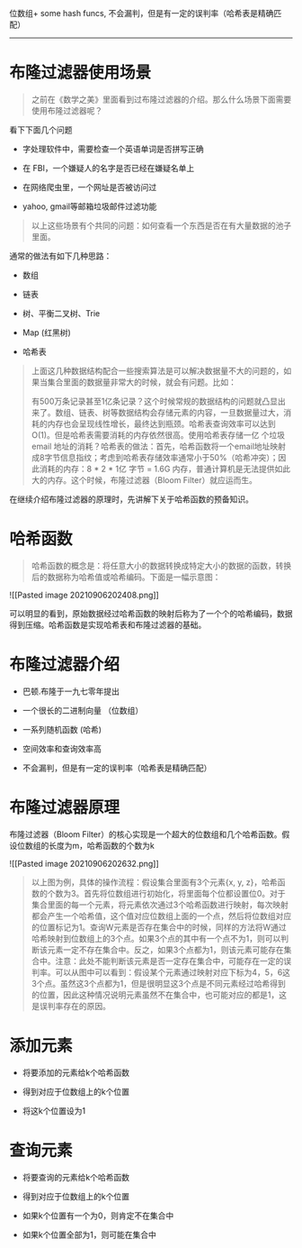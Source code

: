 

位数组+ some hash funcs, 不会漏判，但是有一定的误判率（哈希表是精确匹配）

---


# 布隆过滤器使用场景

> 之前在《数学之美》里面看到过布隆过滤器的介绍。那么什么场景下面需要使用布隆过滤器呢？

看下下面几个问题

-   字处理软件中，需要检查一个英语单词是否拼写正确
    
-   在 FBI，一个嫌疑人的名字是否已经在嫌疑名单上
    
-   在网络爬虫里，一个网址是否被访问过
    
-   yahoo, gmail等邮箱垃圾邮件过滤功能
    

> 以上这些场景有个共同的问题：如何查看一个东西是否在有大量数据的池子里面。

通常的做法有如下几种思路：

-   数组
    
-   链表
    
-   树、平衡二叉树、Trie
    
-   Map (红黑树)
    
-   哈希表
    

> 上面这几种数据结构配合一些搜索算法是可以解决数据量不大的问题的，如果当集合里面的数据量非常大的时候，就会有问题。比如：
> 
> 有500万条记录甚至1亿条记录？这个时候常规的数据结构的问题就凸显出来了。数组、链表、树等数据结构会存储元素的内容，一旦数据量过大，消耗的内存也会呈现线性增长，最终达到瓶颈。哈希表查询效率可以达到O(1)。但是哈希表需要消耗的内存依然很高。使用哈希表存储一亿 个垃圾 email 地址的消耗？哈希表的做法：首先，哈希函数将一个email地址映射成8字节信息指纹；考虑到哈希表存储效率通常小于50%（哈希冲突）；因此消耗的内存：8 * 2 * 1亿 字节 = 1.6G 内存，普通计算机是无法提供如此大的内存。这个时候，布隆过滤器（Bloom Filter）就应运而生。

在继续介绍布隆过滤器的原理时，先讲解下关于哈希函数的预备知识。

# 哈希函数

> 哈希函数的概念是：将任意大小的数据转换成特定大小的数据的函数，转换后的数据称为哈希值或哈希编码。下面是一幅示意图：


![[Pasted image 20210906202408.png]]

可以明显的看到，原始数据经过哈希函数的映射后称为了一个个的哈希编码，数据得到压缩。哈希函数是实现哈希表和布隆过滤器的基础。

# 布隆过滤器介绍

-   巴顿.布隆于一九七零年提出
    
-   一个很长的二进制向量 （位数组）
    
-   一系列随机函数 (哈希)
    
-   空间效率和查询效率高
    
-   不会漏判，但是有一定的误判率（哈希表是精确匹配）
    

# 布隆过滤器原理

布隆过滤器（Bloom Filter）的核心实现是一个超大的位数组和几个哈希函数。假设位数组的长度为m，哈希函数的个数为k

![[Pasted image 20210906202632.png]]

> 以上图为例，具体的操作流程：假设集合里面有3个元素{x, y, z}，哈希函数的个数为3。首先将位数组进行初始化，将里面每个位都设置位0。对于集合里面的每一个元素，将元素依次通过3个哈希函数进行映射，每次映射都会产生一个哈希值，这个值对应位数组上面的一个点，然后将位数组对应的位置标记为1。查询W元素是否存在集合中的时候，同样的方法将W通过哈希映射到位数组上的3个点。如果3个点的其中有一个点不为1，则可以判断该元素一定不存在集合中。反之，如果3个点都为1，则该元素可能存在集合中。注意：此处不能判断该元素是否一定存在集合中，可能存在一定的误判率。可以从图中可以看到：假设某个元素通过映射对应下标为4，5，6这3个点。虽然这3个点都为1，但是很明显这3个点是不同元素经过哈希得到的位置，因此这种情况说明元素虽然不在集合中，也可能对应的都是1，这是误判率存在的原因。

# 添加元素

-   将要添加的元素给k个哈希函数
    
-   得到对应于位数组上的k个位置
    
-   将这k个位置设为1
    

# 查询元素

-   将要查询的元素给k个哈希函数
    
-   得到对应于位数组上的k个位置
    
-   如果k个位置有一个为0，则肯定不在集合中
    
-   如果k个位置全部为1，则可能在集合中